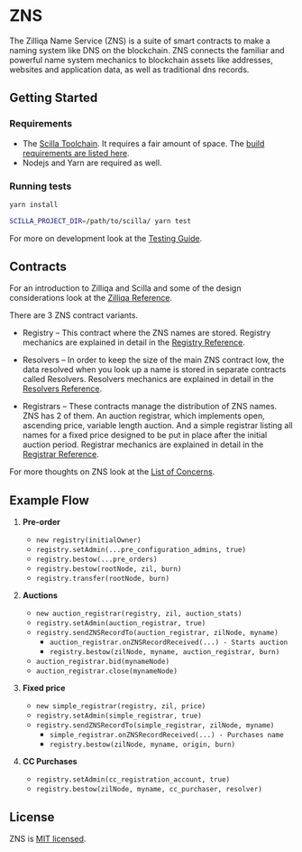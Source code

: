 # ZNS

The Zilliqa Name Service (ZNS) is a suite of smart contracts to make a naming
system like DNS on the blockchain. ZNS connects the familiar and powerful name
system mechanics to blockchain assets like addresses, websites and application
data, as well as traditional dns records.


## Getting Started

### Requirements

- The [Scilla Toolchain](https://github.com/Zilliqa/scilla). It requires a fair
  amount of space. The
  [build requirements are listed here](https://github.com/Zilliqa/scilla/blob/master/INSTALL.md).
- Nodejs and Yarn are required as well.

### Running tests

```sh
yarn install

SCILLA_PROJECT_DIR=/path/to/scilla/ yarn test
```

For more on development look at the [Testing Guide](./TESTING.md).

## Contracts

For an introduction to Zilliqa and Scilla and some of the design considerations
look at the [Zilliqa Reference](./ZILLIQA.md).

There are 3 ZNS contract variants.

- Registry – This contract where the ZNS names are stored. Registry mechanics
  are explained in detail in the [Registry Reference](./REGISTRY.md).

- Resolvers – In order to keep the size of the main ZNS contract low, the data
  resolved when you look up a name is stored in separate contracts called
  Resolvers. Resolvers mechanics are explained in detail in the
  [Resolvers Reference](./RESOLVERS.md).

- Registrars – These contracts manage the distribution of ZNS names. ZNS has 2
  of them. An auction registrar, which implements open, ascending price,
  variable length auction. And a simple registrar listing all names for a fixed
  price designed to be put in place after the initial auction period. Registrar
  mechanics are explained in detail in the
  [Registrar Reference](./REGISTRAR.md).

For more thoughts on ZNS look at the [List of Concerns](./CONCERNS.md).

## Example Flow

1. **Pre-order**

   - `new registry(initialOwner)`
   - `registry.setAdmin(...pre_configuration_admins, true)`
   - `registry.bestow(...pre_orders)`
   - `registry.bestow(rootNode, zil, burn)`
   - `registry.transfer(rootNode, burn)`

2. **Auctions**

   - `new auction_registrar(registry, zil, auction_stats)`
   - `registry.setAdmin(auction_registrar, true)`
   - `registry.sendZNSRecordTo(auction_registrar, zilNode, myname)`
     - `auction_registrar.onZNSRecordReceived(...) - Starts auction`
     - `registry.bestow(zilNode, myname, auction_registrar, burn)`
   - `auction_registrar.bid(mynameNode)`
   - `auction_registrar.close(mynameNode)`

3. **Fixed price**

   - `new simple_registrar(registry, zil, price)`
   - `registry.setAdmin(simple_registrar, true)`
   - `registry.sendZNSRecordTo(simple_registrar, zilNode, myname)`
     - `simple_registrar.onZNSRecordReceived(...) - Purchases name`
     - `registry.bestow(zilNode, myname, origin, burn)`

4. **CC Purchases**

   - `registry.setAdmin(cc_registration_account, true)`
   - `registry.bestow(zilNode, myname, cc_purchaser, resolver)`

## License

ZNS is [MIT licensed](./LICENSE).
